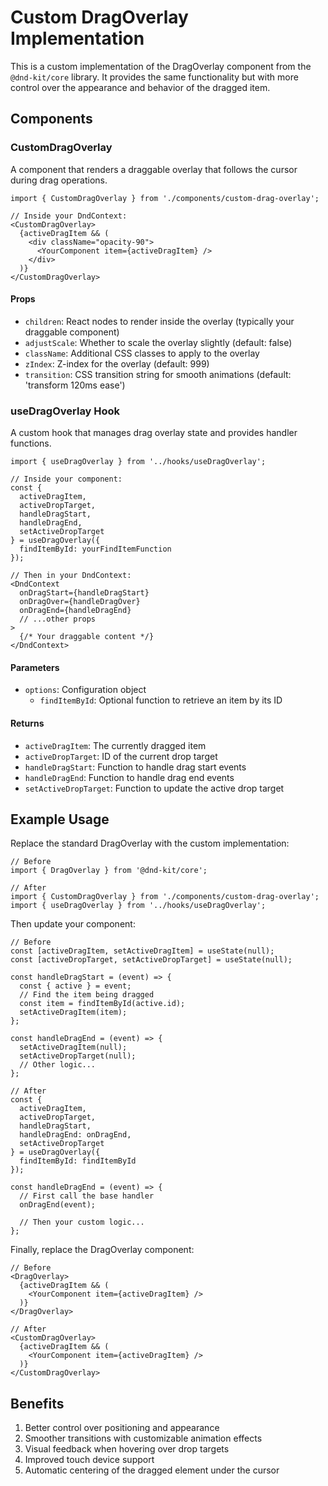 # Custom DragOverlay Implementation

This is a custom implementation of the DragOverlay component from the `@dnd-kit/core` library. It provides the same functionality but with more control over the appearance and behavior of the dragged item.

## Components

### CustomDragOverlay

A component that renders a draggable overlay that follows the cursor during drag operations.

```tsx
import { CustomDragOverlay } from './components/custom-drag-overlay';

// Inside your DndContext:
<CustomDragOverlay>
  {activeDragItem && (
    <div className="opacity-90">
      <YourComponent item={activeDragItem} />
    </div>
  )}
</CustomDragOverlay>
```

#### Props

- `children`: React nodes to render inside the overlay (typically your draggable component)
- `adjustScale`: Whether to scale the overlay slightly (default: false)
- `className`: Additional CSS classes to apply to the overlay
- `zIndex`: Z-index for the overlay (default: 999)
- `transition`: CSS transition string for smooth animations (default: 'transform 120ms ease')

### useDragOverlay Hook

A custom hook that manages drag overlay state and provides handler functions.

```tsx
import { useDragOverlay } from '../hooks/useDragOverlay';

// Inside your component:
const {
  activeDragItem,
  activeDropTarget,
  handleDragStart,
  handleDragEnd,
  setActiveDropTarget
} = useDragOverlay({
  findItemById: yourFindItemFunction
});

// Then in your DndContext:
<DndContext
  onDragStart={handleDragStart}
  onDragOver={handleDragOver}
  onDragEnd={handleDragEnd}
  // ...other props
>
  {/* Your draggable content */}
</DndContext>
```

#### Parameters

- `options`: Configuration object
  - `findItemById`: Optional function to retrieve an item by its ID

#### Returns

- `activeDragItem`: The currently dragged item
- `activeDropTarget`: ID of the current drop target
- `handleDragStart`: Function to handle drag start events
- `handleDragEnd`: Function to handle drag end events
- `setActiveDropTarget`: Function to update the active drop target

## Example Usage

Replace the standard DragOverlay with the custom implementation:

```tsx
// Before
import { DragOverlay } from '@dnd-kit/core';

// After
import { CustomDragOverlay } from './components/custom-drag-overlay';
import { useDragOverlay } from '../hooks/useDragOverlay';
```

Then update your component:

```tsx
// Before
const [activeDragItem, setActiveDragItem] = useState(null);
const [activeDropTarget, setActiveDropTarget] = useState(null);

const handleDragStart = (event) => {
  const { active } = event;
  // Find the item being dragged
  const item = findItemById(active.id);
  setActiveDragItem(item);
};

const handleDragEnd = (event) => {
  setActiveDragItem(null);
  setActiveDropTarget(null);
  // Other logic...
};

// After
const {
  activeDragItem,
  activeDropTarget,
  handleDragStart,
  handleDragEnd: onDragEnd,
  setActiveDropTarget
} = useDragOverlay({
  findItemById: findItemById
});

const handleDragEnd = (event) => {
  // First call the base handler
  onDragEnd(event);
  
  // Then your custom logic...
};
```

Finally, replace the DragOverlay component:

```tsx
// Before
<DragOverlay>
  {activeDragItem && (
    <YourComponent item={activeDragItem} />
  )}
</DragOverlay>

// After
<CustomDragOverlay>
  {activeDragItem && (
    <YourComponent item={activeDragItem} />
  )}
</CustomDragOverlay>
```

## Benefits

1. Better control over positioning and appearance
2. Smoother transitions with customizable animation effects
3. Visual feedback when hovering over drop targets
4. Improved touch device support
5. Automatic centering of the dragged element under the cursor 